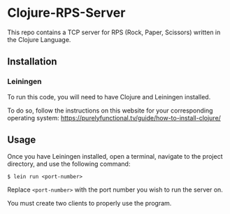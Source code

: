 # Clojure-RPS-Server

This repo contains a TCP server for RPS (Rock, Paper, Scissors) written in the Clojure Language.

## Installation

### Leiningen

To run this code, you will need to have Clojure and Leiningen installed.

To do so, follow the instructions on this website for your corresponding operating system: https://purelyfunctional.tv/guide/how-to-install-clojure/

## Usage

Once you have Leiningen installed, open a terminal, navigate to the project directory, and use the following command:

    $ lein run <port-number>

Replace `<port-number>` with the port number you wish to run the server on.

You must create two clients to properly use the program.
